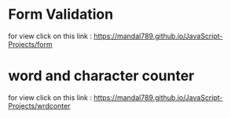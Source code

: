 # Form Validation
for view click on this link : https://mandal789.github.io/JavaScript-Projects/form
# word and character counter
for view click on this link : https://mandal789.github.io/JavaScript-Projects/wrdconter


